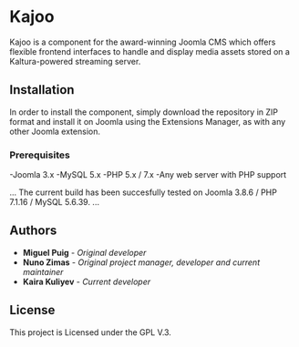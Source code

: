 # Kajoo

Kajoo is a component for the award-winning Joomla CMS which offers flexible frontend interfaces to handle and display media assets 
stored on a Kaltura-powered streaming server.

## Installation

In order to install the component, simply download the repository in ZIP format and install it on Joomla using the Extensions 
Manager, as with any other Joomla extension.

### Prerequisites

-Joomla 3.x
-MySQL 5.x
-PHP 5.x / 7.x
-Any web server with PHP support 

...
The current build has been succesfully tested on Joomla 3.8.6 / PHP 7.1.16 / MySQL 5.6.39.
...

## Authors

* **Miguel Puig** - *Original developer*
* **Nuno Zimas** - *Original project manager, developer and current maintainer*
* **Kaira Kuliyev** - *Current developer*

## License

This project is Licensed under the GPL V.3.
